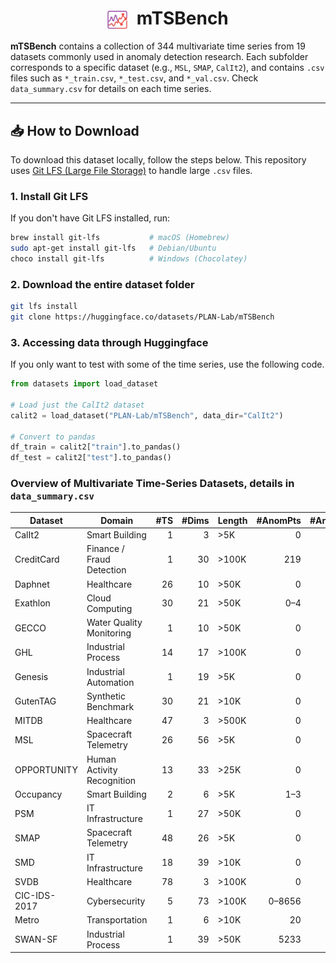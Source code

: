<h1 align="center">
  <img src="../assets/fig/logo.png" alt="mTSBench Icon" width="32" style="vertical-align: middle; margin-right: 8px;">
  <b>mTSBench</b>
</h1>

**mTSBench** contains a collection of 344 multivariate time series from 19 datasets commonly used in anomaly detection research. Each subfolder corresponds to a specific dataset (e.g., `MSL`, `SMAP`, `CalIt2`), and contains `.csv` files such as `*_train.csv`, `*_test.csv`, and `*_val.csv`. Check `data_summary.csv` for details on each time series. 

---

## 📥 How to Download

To download this dataset locally, follow the steps below. This repository uses [Git LFS (Large File Storage)](https://git-lfs.github.com/) to handle large `.csv` files.

### 1. Install Git LFS

If you don't have Git LFS installed, run:

```bash
brew install git-lfs           # macOS (Homebrew)
sudo apt-get install git-lfs   # Debian/Ubuntu
choco install git-lfs          # Windows (Chocolatey)
```

### 2. Download the entire dataset folder

```bash
git lfs install
git clone https://huggingface.co/datasets/PLAN-Lab/mTSBench
```

### 3. Accessing data through Huggingface

If you only want to test with some of the time series, use the following code. 

```python
from datasets import load_dataset

# Load just the CalIt2 dataset
calit2 = load_dataset("PLAN-Lab/mTSBench", data_dir="CalIt2")

# Convert to pandas
df_train = calit2["train"].to_pandas()
df_test = calit2["test"].to_pandas()
```


### Overview of Multivariate Time-Series Datasets, details in `data_summary.csv`

| **Dataset**     | **Domain**                 | **#TS** | **#Dims** | **Length** | **#AnomPts** | **#AnomSeqs** |
|-----------------|----------------------------|--------:|----------:|------------|--------------:|--------------:|
| CalIt2          | Smart Building             |      1  |        3  | >5K         |             0 |            21 |
| CreditCard      | Finance / Fraud Detection  |      1  |       30  | >100K       |           219 |            10 |
| Daphnet         | Healthcare                 |     26  |       10  | >50K        |             0 |         1–16  |
| Exathlon        | Cloud Computing            |     30  |       21  | >50K        |          0–4  |         0–6   |
| GECCO           | Water Quality Monitoring   |      1  |       10  | >50K        |             0 |            37 |
| GHL             | Industrial Process         |     14  |       17  | >100K       |             0 |         1–4   |
| Genesis         | Industrial Automation      |      1  |       19  | >5K         |             0 |             2 |
| GutenTAG        | Synthetic Benchmark        |     30  |       21  | >10K        |             0 |         1–3   |
| MITDB           | Healthcare                 |     47  |        3  | >500K       |             0 |      1–720    |
| MSL             | Spacecraft Telemetry       |     26  |       56  | >5K         |             0 |         1–3   |
| OPPORTUNITY     | Human Activity Recognition |     13  |       33  | >25K        |             0 |             1 |
| Occupancy       | Smart Building             |      2  |        6  | >5K         |          1–3  |        9–13   |
| PSM             | IT Infrastructure          |      1  |       27  | >50K        |             0 |            39 |
| SMAP            | Spacecraft Telemetry       |     48  |       26  | >5K         |             0 |         1–3   |
| SMD             | IT Infrastructure          |     18  |       39  | >10K        |             0 |        4–24   |
| SVDB            | Healthcare                 |     78  |        3  | >100K       |             0 |      2–678    |
| CIC-IDS-2017    | Cybersecurity              |      5  |       73  | >100K       |      0–8656   |    0–2546     |
| Metro           | Transportation             |      1  |        6  | >10K        |            20 |             5 |
| SWAN-SF         | Industrial Process         |      1  |       39  | >50K        |          5233 |          1382 |
